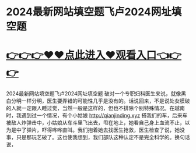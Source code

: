 # 2024最新网站填空题飞卢2024网址填空题

# <a href="https://github.com/bitezs/bite/issues/1">👉👉👉♥♥点此进入♥观看入口👈👉👉</a>

2024最新网站填空题飞卢2024网址填空题
破对一个专职妇科医生来说，就像黑白分明一样分明，医生要弄错的可能性几乎是没有的。话说回来，不是说处女膜破的人就一定跟人睡过觉，当然一般是这样的，但也不排除个别特殊情况。在越南时，我遇到过一个情况，有个小姑娘
http://qianjinding.xyz
搭我们的车，后来车被敌人炸弹击中，小姑娘从车斗里飞出去，甩在地上，她看自己身上血流不止，以为是中了弹片，吓得哗哗直叫。我们抱着她去找医生抢救，医生检查了说，她没事，只是那玩艺破了。这也使我想到，我们部队这种认定不是完全科学的。换句话说，
